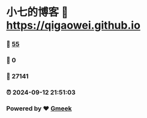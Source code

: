 # 小七的博客 :link: https://qigaowei.github.io 
### :page_facing_up: [55](https://qigaowei.github.io/tag.html) 
### :speech_balloon: 0 
### :hibiscus: 27141 
### :alarm_clock: 2024-09-12 21:51:03 
### Powered by :heart: [Gmeek](https://github.com/Meekdai/Gmeek)
